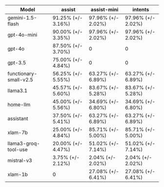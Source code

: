 | Model | assist | assist-mini | intents|
| ----- | ----- | ----- | ----- |
| gemini-1.5-flash | 91.25% (+/- 3.16%) | 97.96% (+/- 2.02%) | 97.96% (+/- 2.02%) |
| gpt-4o-mini | 90.00% (+/- 3.35%) | 97.96% (+/- 2.02%) | 97.96% (+/- 2.02%) |
| gpt-4o | 87.50% (+/- 3.70%) | 0 | 0 |
| gpt-3.5 | 75.00% (+/- 4.84%) | 0 | 0 |
| functionary-small-v2.5 | 56.25% (+/- 5.55%) | 63.27% (+/- 6.89%) | 63.27% (+/- 6.89%) |
| llama3.1 | 45.57% (+/- 5.60%) | 83.67% (+/- 5.28%) | 83.67% (+/- 5.28%) |
| home-llm | 45.00% (+/- 5.56%) | 34.69% (+/- 6.80%) | 34.69% (+/- 6.80%) |
| assistant | 37.50% (+/- 5.41%) | 63.27% (+/- 6.89%) | 63.27% (+/- 6.89%) |
| xlam-7b | 25.00% (+/- 4.84%) | 85.71% (+/- 5.00%) | 85.71% (+/- 5.00%) |
| llama3-groq-tool-use | 20.00% (+/- 4.47%) | 51.02% (+/- 7.14%) | 51.02% (+/- 7.14%) |
| mistral-v3 | 3.75% (+/- 2.12%) | 2.04% (+/- 2.02%) | 2.04% (+/- 2.02%) |
| xlam-1b | 0 | 27.08% (+/- 6.41%) | 27.08% (+/- 6.41%) |
